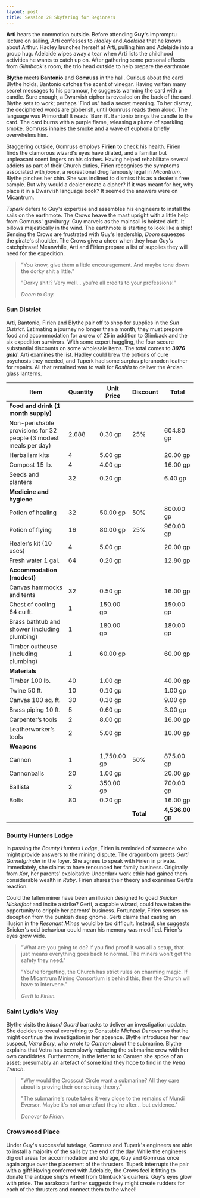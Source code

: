 ```yaml
---
layout: post
title: Session 28 Skyfaring for Beginners
---
```


**Arti** hears the commotion outside. Before attending **Guy**'s impromptu lecture on sailing, Arti confesses to *Hadley* and *Adelaide* that he knows about Arthur. Hadley launches herself at Arti, pulling him and Adelaide into a group hug. Adelaide wipes away a tear when Arti lists the childhood activities he wants to catch up on. After gathering some personal effects from *Glimback*'s room, the trio head outside to help prepare the earthmote.

**Blythe** meets **Bantonio** and **Gomruss** in the hall. Curious about the card Blythe holds, Bantonio catches the scent of vinegar. Having written many secret messages to his paramour, he suggests warming the card with a candle. Sure enough, a Dwarvish cipher is revealed on the back of the card. Blythe sets to work; perhaps 'Find us' had a secret meaning. To her dismay, the deciphered words are gibberish, until Gomruss reads them aloud. The language was Primordial! It reads 'Burn it'. Bantonio brings the candle to the card. The card burns with a purple flame, releasing a plume of sparkling smoke. Gomruss inhales the smoke and a wave of euphoria briefly overwhelms him.

Staggering outside, Gomruss employs **Firien** to check his health. Firien finds the clamorous wizard's eyes have dilated, and a familiar but unpleasant scent lingers on his clothes. Having helped rehabilitate several addicts as part of their Church duties, Firien recognises the symptoms associated with *joose*, a recreational drug famously legal in *Micantrum*. Blythe pinches her chin. She was inclined to dismiss this as a dealer's free sample. But why would a dealer create a cipher? If it was meant for her, why place it in a Dwarvish language book? It seemed the answers were on Micantrum.

*Tuperk* defers to Guy's expertise and assembles his engineers to install the sails on the earthmote. The Crows heave the mast upright with a little help from Gomruss' graviturgy. Guy marvels as the mainsail is hoisted aloft. It billows majestically in the wind. The earthmote is starting to look like a ship! Sensing the Crows are frustrated with Guy's leadership, *Doom* squeezes the pirate's shoulder. The Crows give a cheer when they hear Guy's catchphrase! Meanwhile, Arti and Firien prepare a list of supplies they will need for the expedition.

> "You know, give them a little encouragement. And maybe tone down the dorky shit a little."
>
> "Dorky shit!? Very well... you're all credits to your professions!"
>
> *Doom to Guy.*

### Sun District

Arti, Bantonio, Firien and Blythe pair off to shop for supplies in the *Sun District*. Estimating a journey no longer than a month, they must prepare food and accommodation for a crew of 25 in addition to Glimback and the six expedition survivors. With some expert haggling, the four secure substantial discounts on some wholesale items. The total comes to ***3976 gold***. Arti examines the list. Hadley could brew the potions of cure psychosis they needed, and Tuperk had some surplus pteranodon leather for repairs. All that remained was to wait for *Roshia* to deliver the Arxian glass lanterns.

| Item                                                             | Quantity | Unit Price  | Discount  | Total           |
| ---------------------------------------------------------------- | -------- | ----------- | --------- | --------------- |
| **Food and drink (1 month supply)**                              |          |             |           |                 |
| Non-perishable provisions for 32 people (3 modest meals per day) | 2,688    | 0.30 gp     | 25%       | 604.80 gp       |
| Herbalism kits                                                   | 4        | 5.00 gp     |           | 20.00 gp        |
| Compost 15 lb.                                                   | 4        | 4.00 gp     |           | 16.00 gp        |
| Seeds and planters                                               | 32       | 0.20 gp     |           | 6.40 gp         |
| **Medicine and hygiene**                                         |          |             |           |                 |
| Potion of healing                                                | 32       | 50.00 gp    | 50%       | 800.00 gp       |
| Potion of flying                                                 | 16       | 80.00 gp    | 25%       | 960.00 gp       |
| Healer’s kit (10 uses)                                           | 4        | 5.00 gp     |           | 20.00 gp        |
| Fresh water 1 gal.                                               | 64       | 0.20 gp     |           | 12.80 gp        |
| **Accommodation (modest)**                                       |          |             |           |                 |
| Canvas hammocks and tents                                        | 32       | 0.50 gp     |           | 16.00 gp        |
| Chest of cooling 64 cu ft.                                       | 1        | 150.00 gp   |           | 150.00 gp       |
| Brass bathtub and shower (including plumbing)                    | 1        | 180.00 gp   |           | 180.00 gp       |
| Timber outhouse (including plumbing)                             | 1        | 60.00 gp    |           | 60.00 gp        |
| **Materials**                                                    |          |             |           |                 |
| Timber 100 lb.                                                   | 40       | 1.00 gp     |           | 40.00 gp        |
| Twine 50 ft.                                                     | 10       | 0.10 gp     |           | 1.00 gp         |
| Canvas 100 sq. ft.                                               | 30       | 0.30 gp     |           | 9.00 gp         |
| Brass piping 10 ft.                                              | 5        | 0.60 gp     |           | 3.00 gp         |
| Carpenter’s tools                                                | 2        | 8.00 gp     |           | 16.00 gp        |
| Leatherworker’s tools                                            | 2        | 5.00 gp     |           | 10.00 gp        |
| **Weapons**                                                      |          |             |           |                 |
| Cannon                                                           | 1        | 1,750.00 gp | 50%       | 875.00 gp       |
| Cannonballs                                                      | 20       | 1.00 gp     |           | 20.00 gp        |
| Ballista                                                         | 2        | 350.00 gp   |           | 700.00 gp       |
| Bolts                                                            | 80       | 0.20 gp     |           | 16.00 gp        |
|                                                                  |          |             | **Total** | **4,536.00 gp** |

### Bounty Hunters Lodge

In passing the *Bounty Hunters Lodge*, Firien is reminded of someone who might provide answers to the mining dispute. The dragonborn greets *Gerti Garnetgrinder* in the foyer. She agrees to speak with Firien in private. Immediately, she claims to have renounced her family business. Originally from *Xor*, her parents' exploitative Underdark work ethic had gained them considerable wealth in *Ruby*. Firien shares their theory and examines Gerti's reaction.

Could the fallen miner have been an illusion designed to goad *Snicker Nickelfoot* and incite a strike? Gerti, a capable wizard, could have taken the opportunity to cripple her parents' business. Fortunately, Firien senses no deception from the punkish deep gnome. Gerti claims that casting an illusion in the *Resonant Mines* would be too difficult. Instead, she suggests Snicker's odd behaviour could mean his memory was modified. Firien's eyes grow wide.

> "What are you going to do? If you find proof it was all a setup, that just means everything goes back to normal. The miners won't get the safety they need."
>
> "You're forgetting, the Church has strict rules on charming magic. If the Micantrum Mining Consortium is behind this, then the Church will have to intervene."
>
> *Gerti to Firien.*

### Saint Lydia's Way

Blythe visits the *Inland Guard* barracks to deliver an investigation update. She decides to reveal everything to Constable *Michael Denover* so that he might continue the investigation in her absence. Blythe introduces her new suspect, *Vetra Bery*, who wrote to *Camren* about the submarine. Blythe explains that Vetra has been slowly replacing the submarine crew with her own candidates. Furthermore, in the letter to to Camren she spoke of an asset; presumably an artefact of some kind they hope to find in the *Vena Trench*.

> "Why would the Crosscut Circle want a submarine? All they care about is proving their conspiracy theory."
>
> "The submarine's route takes it very close to the remains of Mundi Eversor. Maybe it's not an artefact they're after... but evidence."
>
> *Denover to Firien.*

### Crowswood Place

Under Guy's successful tutelage, Gomruss and Tuperk's engineers are able to install a majority of the sails by the end of the day. While the engineers dig out areas for accommodation and storage, Guy and Gomruss once again argue over the placement of the thrusters. Tuperk interrupts the pair with a gift! Having conferred with Adelaide, the Crows feel it fitting to donate the antique ship's wheel from Glimback's quarters. Guy's eyes glow with pride. The aarakocra further suggests they might create rudders for each of the thrusters and connect them to the wheel!
